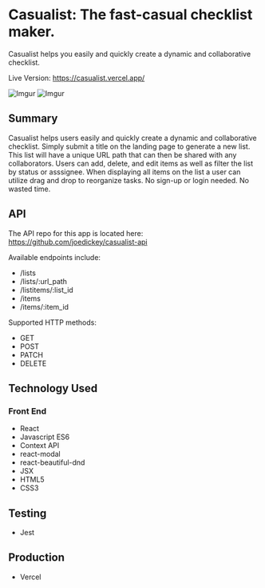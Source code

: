 # Casualist: The fast-casual checklist maker.

Casualist helps you easily and quickly create a dynamic and collaborative checklist. 

Live Version: <https://casualist.vercel.app/>

![Imgur](https://i.imgur.com/tnTWY7f.png)
![Imgur](https://i.imgur.com/7yF0231.png)

## Summary

Casualist helps users easily and quickly create a dynamic and collaborative checklist.  Simply submit a title on the landing page to generate a new list. This list will have a unique URL path that can then be shared with any collaborators. Users can add, delete, and edit items as well as filter the list by status or asssignee. When displaying all items on the list a user can utilize drag and drop to reorganize tasks. No sign-up or login needed. No wasted time.

## API

The API repo for this app is located here: <https://github.com/joedickey/casualist-api>

Available endpoints include:
* /lists
* /lists/:url_path
* /listitems/:list_id
* /items
* /items/:item_id


Supported HTTP methods:
* GET
* POST
* PATCH
* DELETE


## Technology Used

### Front End
* React
* Javascript ES6
* Context API
* react-modal
* react-beautiful-dnd
* JSX
* HTML5
* CSS3

## Testing
* Jest

## Production
* Vercel
